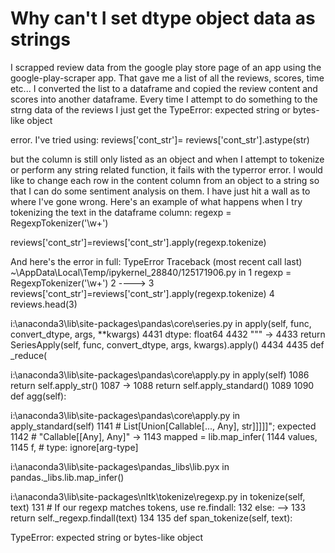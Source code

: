 
# Why can't I set dtype object data as strings

I scrapped review data from the google play store page of an app using the google-play-scraper app. That gave me a list of all the reviews, scores, time etc... I converted the list to a dataframe and copied the review content and scores into another dataframe.
Every time I attempt to do something to the strng data of the reviews I just get the
TypeError: expected string or bytes-like object


error.
I've tried using:
reviews['cont_str']= reviews['cont_str'].astype(str) 

but the column is still only listed as an object and when I attempt to tokenize or perform any string related function, it fails with the typerror error.
I would like to change each row in the content column from an object to a string so that I can do some sentiment analysis on them. I have just hit a wall as to where I've gone wrong.
Here's an example of what happens when I try tokenizing the text in the dataframe column:
regexp = RegexpTokenizer('\w+')

reviews['cont_str']=reviews['cont_str'].apply(regexp.tokenize)

And here's the error in full:
TypeError                                 Traceback (most recent call last)
~\AppData\Local\Temp/ipykernel_28840/125171906.py in <module>
      1 regexp = RegexpTokenizer('\w+')
      2 
----> 3 reviews['cont_str']=reviews['cont_str'].apply(regexp.tokenize)
      4 reviews.head(3)

i:\anaconda3\lib\site-packages\pandas\core\series.py in apply(self, func, convert_dtype, args, **kwargs)
   4431         dtype: float64
   4432         """
-> 4433         return SeriesApply(self, func, convert_dtype, args, kwargs).apply()
   4434 
   4435     def _reduce(

i:\anaconda3\lib\site-packages\pandas\core\apply.py in apply(self)
   1086             return self.apply_str()
   1087 
-> 1088         return self.apply_standard()
   1089 
   1090     def agg(self):

i:\anaconda3\lib\site-packages\pandas\core\apply.py in apply_standard(self)
   1141                 # List[Union[Callable[..., Any], str]]]]]"; expected
   1142                 # "Callable[[Any], Any]"
-> 1143                 mapped = lib.map_infer(
   1144                     values,
   1145                     f,  # type: ignore[arg-type]

i:\anaconda3\lib\site-packages\pandas\_libs\lib.pyx in pandas._libs.lib.map_infer()

i:\anaconda3\lib\site-packages\nltk\tokenize\regexp.py in tokenize(self, text)
    131         # If our regexp matches tokens, use re.findall:
    132         else:
--> 133             return self._regexp.findall(text)
    134 
    135     def span_tokenize(self, text):

TypeError: expected string or bytes-like object


        